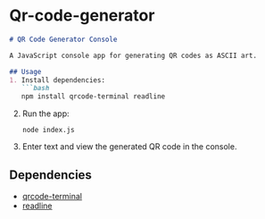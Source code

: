 # Qr-code-generator

```markdown
# QR Code Generator Console

A JavaScript console app for generating QR codes as ASCII art.

## Usage
1. Install dependencies:
   ```bash
   npm install qrcode-terminal readline
   ``` 

2. Run the app:
   ```
   node index.js
   ```

3. Enter text and view the generated QR code in the console.

## Dependencies
- [qrcode-terminal](https://www.npmjs.com/package/qrcode-terminal)
- [readline](https://nodejs.org/api/readline.html)

